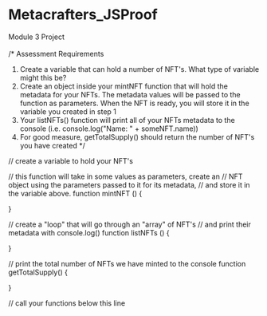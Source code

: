 # Metacrafters_JSProof
Module 3 Project
<br>
<br>
/*
Assessment Requirements
1. Create a variable that can hold a number of NFT's. What type of variable might this be?
2. Create an object inside your mintNFT function that will hold the metadata for your NFTs. 
   The metadata values will be passed to the function as parameters. When the NFT is ready, 
   you will store it in the variable you created in step 1
3. Your listNFTs() function will print all of your NFTs metadata to the console (i.e. console.log("Name: " + someNFT.name))
4. For good measure, getTotalSupply() should return the number of NFT's you have created
*/

// create a variable to hold your NFT's

// this function will take in some values as parameters, create an
// NFT object using the parameters passed to it for its metadata, 
// and store it in the variable above.
function mintNFT () {

}

// create a "loop" that will go through an "array" of NFT's
// and print their metadata with console.log()
function listNFTs () {

}

// print the total number of NFTs we have minted to the console
function getTotalSupply() {

}

// call your functions below this line

